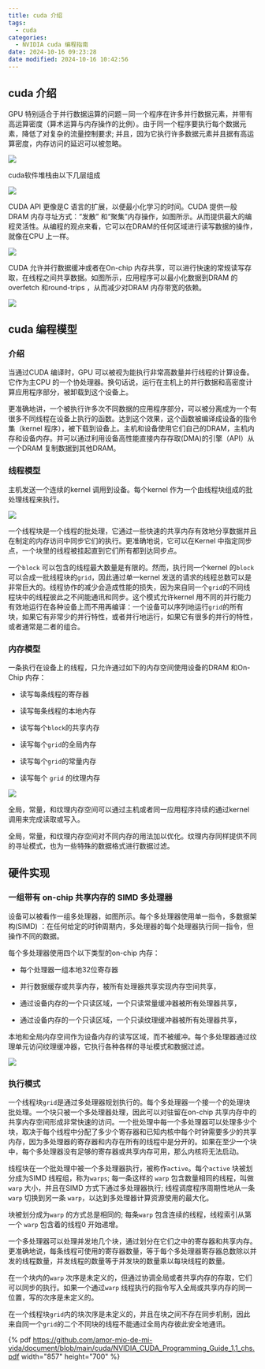 ```yaml
---
title: cuda 介绍
tags:
  - cuda
categories:
  - NVIDIA cuda 编程指南
date: 2024-10-16 09:23:28
date modified: 2024-10-16 10:42:56
---
```

## cuda 介绍
GPU 特别适合于并行数据运算的问题－同一个程序在许多并行数据元素，并带有高运算密度（算术运算与内存操作的比例）。由于同一个程序要执行每个数据元素，降低了对复杂的流量控制要求; 并且，因为它执行许多数据元素并且据有高运算密度，内存访问的延迟可以被忽略。

![](https://github.com/amor-mio-de-mi-vida/picx-images-hosting/raw/master/cuda/image.4qrb9lvfly.webp)

cuda软件堆栈由以下几层组成

![](https://github.com/amor-mio-de-mi-vida/picx-images-hosting/raw/master/cuda/image.5tr0khwize.webp)

CUDA API 更像是C 语言的扩展，以便最小化学习的时间。CUDA 提供一般DRAM 内存寻址方式：“发散” 和“聚集”内存操作，如图所示。从而提供最大的编程灵活性。从编程的观点来看，它可以在DRAM的任何区域进行读写数据的操作，就像在CPU 上一样。

![](https://github.com/amor-mio-de-mi-vida/picx-images-hosting/raw/master/cuda/image.5q7ems4yo1.webp)

CUDA 允许并行数据缓冲或者在On-chip 内存共享，可以进行快速的常规读写存取，在线程之间共享数据。如图所示，应用程序可以最小化数据到DRAM 的overfetch 和round-trips ，从而减少对DRAM 内存带宽的依赖。

![](https://github.com/amor-mio-de-mi-vida/picx-images-hosting/raw/master/cuda/image.4g4hggojzv.webp)

## cuda 编程模型

### 介绍

当通过CUDA 编译时，GPU 可以被视为能执行非常高数量并行线程的计算设备。它作为主CPU 的一个协处理器。换句话说，运行在主机上的并行数据和高密度计算应用程序部分，被卸载到这个设备上。

更准确地讲，一个被执行许多次不同数据的应用程序部分，可以被分离成为一个有很多不同线程在设备上执行的函数。达到这个效果，这个函数被编译成设备的指令集（kernel 程序），被下载到设备上。主机和设备使用它们自己的DRAM，主机内存和设备内存。并可以通过利用设备高性能直接内存存取(DMA)的引擎（API）从一个DRAM 复制数据到其他DRAM。

### 线程模型

主机发送一个连续的kernel 调用到设备。每个kernel 作为一个由线程块组成的批处理线程来执行。

![](https://github.com/amor-mio-de-mi-vida/picx-images-hosting/raw/master/cuda/image.1lbtaodun4.webp)

一个线程块是一个线程的批处理，它通过一些快速的共享内存有效地分享数据并且在制定的内存访问中同步它们的执行。更准确地说，它可以在Kernel 中指定同步点，一个块里的线程被挂起直到它们所有都到达同步点。

一个`block` 可以包含的线程最大数量是有限的。然而，执行同一个kernel 的`block`可以合成一批线程块的`grid`，因此通过单一kernel 发送的请求的线程总数可以是非常巨大的。线程协作的减少会造成性能的损失，因为来自同一个`grid`的不同线程块中的线程彼此之不间能通讯和同步。这个模式允许kernel 用不同的并行能力有效地运行在各种设备上而不用再编译：一个设备可以序列地运行`grid`的所有块，如果它有非常少的并行特性，或者并行地运行，如果它有很多的并行的特性，或者通常是二者的组合。

### 内存模型

一条执行在设备上的线程，只允许通过如下的内存空间使用设备的DRAM 和On-Chip 内存：

- 读写每条线程的寄存器

- 读写每条线程的本地内存

- 读写每个`block`的共享内存

- 读写每个`grid`的全局内存

- 读写每个`grid`的常量内存

- 读写每个 `grid` 的纹理内存

![](https://github.com/amor-mio-de-mi-vida/picx-images-hosting/raw/master/cuda/image.83a13zz6vp.webp)

全局，常量，和纹理内存空间可以通过主机或者同一应用程序持续的通过kernel 调用来完成读取或写入。

全局，常量，和纹理内存空间对不同内存的用法加以优化。纹理内存同样提供不同的寻址模式，也为一些特殊的数据格式进行数据过滤。


## 硬件实现

### 一组带有 on-chip 共享内存的 SIMD 多处理器

设备可以被看作一组多处理器，如图所示。每个多处理器使用单一指令，多数据架构(SIMD) ：在任何给定的时钟周期内，多处理器的每个处理器执行同一指令，但操作不同的数据。

每个多处理器使用四个以下类型的on-chip 内存：

- 每个处理器一组本地32位寄存器

- 并行数据缓存或共享内存，被所有处理器共享实现内存空间共享，

- 通过设备内存的一个只读区域，一个只读常量缓冲器被所有处理器共享，

- 通过设备内存的一个只读区域，一个只读纹理缓冲器被所有处理器共享，

本地和全局内存空间作为设备内存的读写区域，而不被缓冲。每个多处理器通过纹理单元访问纹理缓冲器，它执行各种各样的寻址模式和数据过滤。

![](https://github.com/amor-mio-de-mi-vida/picx-images-hosting/raw/master/cuda/image.4n7pbwv0my.webp)


### 执行模式

一个线程块`grid`是通过多处理器规划执行的。每个多处理器一个接一个的处理块批处理。一个块只被一个多处理器处理，因此可以对驻留在on-chip 共享内存中的共享内存空间形成非常快速的访问。一个批处理中每一个多处理器可以处理多少个块，取决于每个线程中分配了多少个寄存器和已知内核中每个时钟需要多少的共享内存，因为多处理器的寄存器和内存在所有的线程中是分开的。如果在至少一个块中，每个多处理器没有足够的寄存器或共享内存可用，那么内核将无法启动。

线程块在一个批处理中被一个多处理器执行，被称作`active`。每个`active` 块被划分成为SIMD 线程组，称为`warps`; 每一条这样的 `warp` 包含数量相同的线程，叫做 `warp` 大小，并且在SIMD 方式下通过多处理器执行; 线程调度程序周期性地从一条 `warp` 切换到另一条 `warp`，以达到多处理器计算资源使用的最大化。

块被划分成为`warp` 的方式总是相同的; 每条`warp` 包含连续的线程，线程索引从第一个 `warp` 包含着的线程0 开始递增。

一个多处理器可以处理并发地几个块，通过划分在它们之中的寄存器和共享内存。更准确地说，每条线程可使用的寄存器数量，等于每个多处理器寄存器总数除以并发的线程数量，并发线程的数量等于并发块的数量乘以每块线程的数量。

在一个块内的`warp` 次序是未定义的，但通过协调全局或者共享内存的存取，它们可以同步的执行。如果一个通过`warp` 线程执行的指令写入全局或共享内存的同一位置，写的次序是未定义的。

在一个线程块`grid`内的块次序是未定义的，并且在块之间不存在同步机制，因此来自同一个`grid`的二个不同块的线程不能通过全局内存彼此安全地通讯。




{% pdf https://github.com/amor-mio-de-mi-vida/document/blob/main/cuda/NVIDIA_CUDA_Programming_Guide_1.1_chs.pdf width="857" height="700" %}